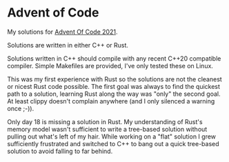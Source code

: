 # Advent of Code

My solutions for [Advent Of Code 2021](https://adventofcode.com/2021).

Solutions are written in either C++ or Rust.

Solutions written in C++ should compile with any recent C++20 compatible compiler.
Simple Makefiles are provided, I've only tested these on Linux.

This was my first experience with Rust so the solutions are not the cleanest or nicest
Rust code possible. The first goal was always to find the quickest path to a solution,
learning Rust along the way was "only" the second goal. At least clippy doesn't complain
anywhere (and I only silenced a warning once ;-)).

Only day 18 is missing a solution in Rust. My understanding of Rust's memory model wasn't
sufficient to write a tree-based solution without pulling out what's left of my hair. 
While working on a "flat" solution I grew sufficiently frustrated and switched to C++ to
bang out a quick tree-based solution to avoid falling to far behind.
